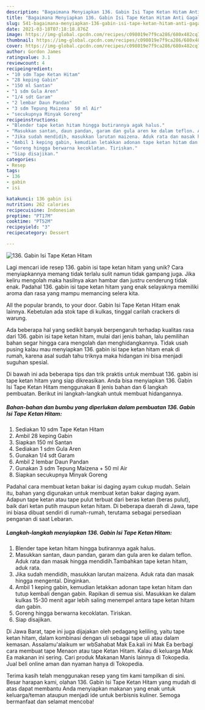```yaml
---
description: "Bagaimana Menyiapkan 136. Gabin Isi Tape Ketan Hitam Anti Gagal"
title: "Bagaimana Menyiapkan 136. Gabin Isi Tape Ketan Hitam Anti Gagal"
slug: 541-bagaimana-menyiapkan-136-gabin-isi-tape-ketan-hitam-anti-gagal
date: 2021-03-18T07:18:18.876Z
image: https://img-global.cpcdn.com/recipes/c098019e7f9ca286/680x482cq70/136-gabin-isi-tape-ketan-hitam-foto-resep-utama.jpg
thumbnail: https://img-global.cpcdn.com/recipes/c098019e7f9ca286/680x482cq70/136-gabin-isi-tape-ketan-hitam-foto-resep-utama.jpg
cover: https://img-global.cpcdn.com/recipes/c098019e7f9ca286/680x482cq70/136-gabin-isi-tape-ketan-hitam-foto-resep-utama.jpg
author: Gordon James
ratingvalue: 3.1
reviewcount: 4
recipeingredient:
- "10 sdm Tape Ketan Hitam"
- "28 keping Gabin"
- "150 ml Santan"
- "1 sdm Gula Aren"
- "1/4 sdt Garam"
- "2 lembar Daun Pandan"
- "3 sdm Tepung Maizena  50 ml Air"
- "secukupnya Minyak Goreng"
recipeinstructions:
- "Blender tape ketan hitam hingga butirannya agak halus."
- "Masukkan santan, daun pandan, garam dan gula aren ke dalam teflon. Aduk rata dan masak hingga mendidih.Tambahkan tape ketan hitam, aduk rata."
- "Jika sudah mendidih, masukkan larutan maizena. Aduk rata dan masak hingga mengental. Dinginkan."
- "Ambil 1 keping gabin, kemudian letakkan adonan tape ketan hitam dan tutup kembali dengan gabin. Rapikan di semua sisi. Masukkan ke dalam kulkas 15-30 menit agar lebih saling menempel antara tape ketan hitam dan gabin."
- "Goreng hingga berwarna kecoklatan. Tiriskan."
- "Siap disajikan."
categories:
- Resep
tags:
- 136
- gabin
- isi

katakunci: 136 gabin isi 
nutrition: 262 calories
recipecuisine: Indonesian
preptime: "PT17M"
cooktime: "PT52M"
recipeyield: "3"
recipecategory: Dessert

---
```



![136. Gabin Isi Tape Ketan Hitam](https://img-global.cpcdn.com/recipes/c098019e7f9ca286/680x482cq70/136-gabin-isi-tape-ketan-hitam-foto-resep-utama.jpg)

Lagi mencari ide resep 136. gabin isi tape ketan hitam yang unik? Cara menyiapkannya memang tidak terlalu sulit namun tidak gampang juga. Jika keliru mengolah maka hasilnya akan hambar dan justru cenderung tidak enak. Padahal 136. gabin isi tape ketan hitam yang enak selayaknya memiliki aroma dan rasa yang mampu memancing selera kita.

All the popular brands, to your door. Gabin Isi Tape Ketan Hitam enak lainnya. Kebetulan ada stok tape di kulkas, tinggal carilah crackers di warung.

Ada beberapa hal yang sedikit banyak berpengaruh terhadap kualitas rasa dari 136. gabin isi tape ketan hitam, mulai dari jenis bahan, lalu pemilihan bahan segar hingga cara mengolah dan menghidangkannya. Tidak usah pusing kalau mau menyiapkan 136. gabin isi tape ketan hitam enak di rumah, karena asal sudah tahu triknya maka hidangan ini bisa menjadi suguhan spesial.


Di bawah ini ada beberapa tips dan trik praktis untuk membuat 136. gabin isi tape ketan hitam yang siap dikreasikan. Anda bisa menyiapkan 136. Gabin Isi Tape Ketan Hitam menggunakan 8 jenis bahan dan 6 langkah pembuatan. Berikut ini langkah-langkah untuk membuat hidangannya.

<!--inarticleads1-->

##### Bahan-bahan dan bumbu yang diperlukan dalam pembuatan 136. Gabin Isi Tape Ketan Hitam:

1. Sediakan 10 sdm Tape Ketan Hitam
1. Ambil 28 keping Gabin
1. Siapkan 150 ml Santan
1. Sediakan 1 sdm Gula Aren
1. Gunakan 1/4 sdt Garam
1. Ambil 2 lembar Daun Pandan
1. Gunakan 3 sdm Tepung Maizena + 50 ml Air
1. Siapkan secukupnya Minyak Goreng


Padahal cara membuat ketan bakar isi daging ayam cukup mudah. Selain itu, bahan yang digunakan untuk membuat ketan bakar daging ayam. Adapun tape ketan atau tape pulut terbuat dari beras ketan (beras pulut), baik dari ketan putih maupun ketan hitam. Di beberapa daerah di Jawa, tape ini biasa dibuat sendiri di rumah-rumah, terutama sebagai persediaan penganan di saat Lebaran. 

<!--inarticleads2-->

##### Langkah-langkah menyiapkan 136. Gabin Isi Tape Ketan Hitam:

1. Blender tape ketan hitam hingga butirannya agak halus.
1. Masukkan santan, daun pandan, garam dan gula aren ke dalam teflon. Aduk rata dan masak hingga mendidih.Tambahkan tape ketan hitam, aduk rata.
1. Jika sudah mendidih, masukkan larutan maizena. Aduk rata dan masak hingga mengental. Dinginkan.
1. Ambil 1 keping gabin, kemudian letakkan adonan tape ketan hitam dan tutup kembali dengan gabin. Rapikan di semua sisi. Masukkan ke dalam kulkas 15-30 menit agar lebih saling menempel antara tape ketan hitam dan gabin.
1. Goreng hingga berwarna kecoklatan. Tiriskan.
1. Siap disajikan.


Di Jawa Barat, tape ini juga dijajakan oleh pedagang keliling, yaitu tape ketan hitam, dalam kombinasi dengan uli sebagai tape uli atau dalam kemasan. Assalamu&#39;alaikum wr wbSahabat Mak Ea.kali ini Mak Ea berbagi cara membuat tape Menaon atau tape Ketan Hitam. Kalau di keluarga Mak Ea makanan ini sering. Cari produk Makanan Manis lainnya di Tokopedia. Jual beli online aman dan nyaman hanya di Tokopedia. 

Terima kasih telah menggunakan resep yang tim kami tampilkan di sini. Besar harapan kami, olahan 136. Gabin Isi Tape Ketan Hitam yang mudah di atas dapat membantu Anda menyiapkan makanan yang enak untuk keluarga/teman ataupun menjadi ide untuk berbisnis kuliner. Semoga bermanfaat dan selamat mencoba!
